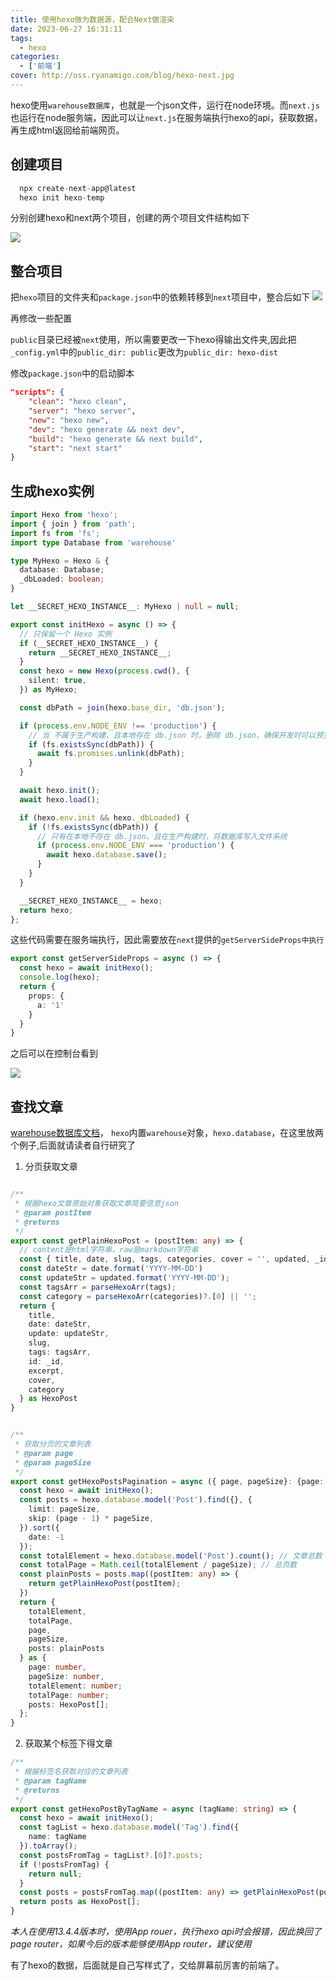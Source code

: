```yaml
---
title: 使用hexo做为数据源，配合Next做渲染
date: 2023-06-27 16:31:11
tags:
  - hexo
categories:
  - ['前端']
cover: http://oss.ryanamigo.com/blog/hexo-next.jpg
---
```


hexo使用`warehouse数据库`，也就是一个json文件，运行在node环境。而`next.js`也运行在node服务端，因此可以让`next.js`在服务端执行hexo的api，获取数据，再生成html返回给前端网页。

<!-- more -->

## 创建项目

```ts
  npx create-next-app@latest
  hexo init hexo-temp
```
分别创建hexo和next两个项目，创建的两个项目文件结构如下

![](http://oss.ryanamigo.com/blog/hexo-next-project.jpg)
## 整合项目

把`hexo`项目的文件夹和`package.json`中的依赖转移到`next`项目中，整合后如下
![](http://oss.ryanamigo.com/blog/hexo-next-project2.jpg)

再修改一些配置

`public`目录已经被`next`使用，所以需要更改一下hexo得输出文件夹,因此把`_config.yml`中的`public_dir: public`更改为`public_dir: hexo-dist`


修改`package.json`中的启动脚本

```json
"scripts": {
    "clean": "hexo clean",
    "server": "hexo server",
    "new": "hexo new",
    "dev": "hexo generate && next dev",
    "build": "hexo generate && next build",
    "start": "next start"
}
```



## 生成hexo实例

```ts
import Hexo from 'hexo';
import { join } from 'path';
import fs from 'fs';
import type Database from 'warehouse'

type MyHexo = Hexo & {
  database: Database;
  _dbLoaded: boolean;
}

let __SECRET_HEXO_INSTANCE__: MyHexo | null = null;

export const initHexo = async () => {
  // 只保留一个 Hexo 实例
  if (__SECRET_HEXO_INSTANCE__) {
    return __SECRET_HEXO_INSTANCE__;
  }
  const hexo = new Hexo(process.cwd(), {
    silent: true,
  }) as MyHexo;

  const dbPath = join(hexo.base_dir, 'db.json');

  if (process.env.NODE_ENV !== 'production') {
    // 当 不属于生产构建、且本地存在 db.json 时，删除 db.json、确保开发时可以预览实时最新的数据
    if (fs.existsSync(dbPath)) {
      await fs.promises.unlink(dbPath);
    }
  }

  await hexo.init();
  await hexo.load();

  if (hexo.env.init && hexo._dbLoaded) {
    if (!fs.existsSync(dbPath)) {
      // 只有在本地不存在 db.json、且在生产构建时，将数据库写入文件系统
      if (process.env.NODE_ENV === 'production') {
        await hexo.database.save();
      }
    }
  }

  __SECRET_HEXO_INSTANCE__ = hexo;
  return hexo;
};

```


这些代码需要在服务端执行，因此需要放在`next`提供的`getServerSideProps中执行`

```ts
export const getServerSideProps = async () => {
  const hexo = await initHexo();
  console.log(hexo);
  return {
    props: {
      a: '1'
    }
  }
}
```

之后可以在控制台看到

![](http://oss.ryanamigo.com/blog/hexo-next-project3.jpg)


## 查找文章

[warehouse数据库文档](https://hexojs.github.io/warehouse/index.html)，
`hexo`内置`warehouse`对象，`hexo.database`，在这里放两个例子,后面就请读者自行研究了

1. 分页获取文章

```ts

/**
 * 根据hexo文章原始对象获取文章简要信息json
 * @param postItem 
 * @returns 
 */
export const getPlainHexoPost = (postItem: any) => {
  // content是html字符串，raw是markdown字符串
  const { title, date, slug, tags, categories, cover = '', updated, _id, excerpt } = postItem
  const dateStr = date.format('YYYY-MM-DD')
  const updateStr = updated.format('YYYY-MM-DD');
  const tagsArr = parseHexoArr(tags);
  const category = parseHexoArr(categories)?.[0] || '';
  return {
    title,
    date: dateStr,
    update: updateStr,
    slug,
    tags: tagsArr,
    id: _id,
    excerpt,
    cover,
    category
  } as HexoPost
}


/**
 * 获取分页的文章列表
 * @param page 
 * @param pageSize 
 */
export const getHexoPostsPagination = async ({ page, pageSize}: {page: number, pageSize: number}) => {
  const hexo = await initHexo();
  const posts = hexo.database.model('Post').find({}, {
    limit: pageSize,
    skip: (page - 1) * pageSize,
  }).sort({
    date: -1
  });
  const totalElement = hexo.database.model('Post').count(); // 文章总数
  const totalPage = Math.ceil(totalElement / pageSize); // 总页数
  const plainPosts = posts.map((postItem: any) => {
    return getPlainHexoPost(postItem);
  })
  return {
    totalElement,
    totalPage,
    page,
    pageSize,
    posts: plainPosts
  } as {
    page: number,
    pageSize: number,
    totalElement: number;
    totalPage: number;
    posts: HexoPost[];
  };
}

```


2. 获取某个标签下得文章

```ts
/**
 * 根据标签名获取对应的文章列表
 * @param tagName 
 * @returns 
 */
export const getHexoPostByTagName = async (tagName: string) => {
  const hexo = await initHexo();
  const tagList = hexo.database.model('Tag').find({
    name: tagName
  }).toArray();
  const postsFromTag = tagList?.[0]?.posts;
  if (!postsFromTag) {
    return null;
  }
  const posts = postsFromTag.map((postItem: any) => getPlainHexoPost(postItem));
  return posts as HexoPost[];
}
```

*本人在使用13.4.4版本时，使用App rouer，执行hexo api时会报错，因此换回了page router，如果今后的版本能够使用App router，建议使用*

有了hexo的数据，后面就是自己写样式了，交给屏幕前厉害的前端了。